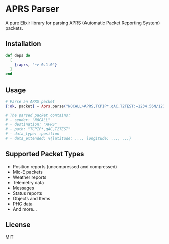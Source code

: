 # APRS Parser

A pure Elixir library for parsing APRS (Automatic Packet Reporting System) packets.

## Installation

```elixir
def deps do
  [
    {:aprs, "~> 0.1.0"}
  ]
end
```

## Usage

```elixir
# Parse an APRS packet
{:ok, packet} = Aprs.parse("N0CALL>APRS,TCPIP*,qAC,T2TEST:=1234.56N/12345.67W-Test message")

# The parsed packet contains:
# - sender: "N0CALL"
# - destination: "APRS"
# - path: "TCPIP*,qAC,T2TEST"
# - data_type: :position
# - data_extended: %{latitude: ..., longitude: ..., ...}
```

## Supported Packet Types

- Position reports (uncompressed and compressed)
- Mic-E packets
- Weather reports
- Telemetry data
- Messages
- Status reports
- Objects and Items
- PHG data
- And more...

## License

MIT 